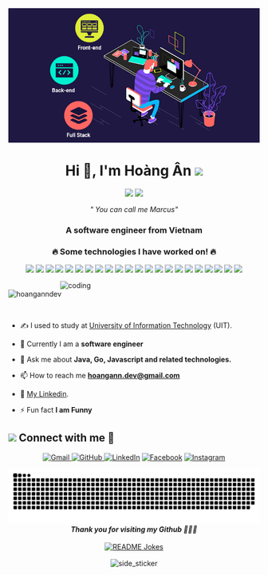 <div align="center">
<img align="center" alt="coding" src="images/background.gif">
</div>
<h1 align="center">Hi 👋, I'm Hoàng Ân <img src="https://media.giphy.com/media/mGcNjsfWAjY5AEZNw6/giphy.gif" width="50"></h1>
<p align="center">
  <img src="https://img.shields.io/badge/Focus-Web%20Application-red" />
  <img src="https://img.shields.io/badge/Languages-English%20-yellow" />
</p>
<div align="center"><i>" You can call me Marcus"</i></div>
<h3 align="center">A software engineer from Vietnam</h3>


<h3 align="center">🔥 Some technologies I have worked on! 🔥</h3>
<p align="center">
<img src="https://img.shields.io/badge/-Java-black?style=flat-square&logo=openjdk&logoColor=red"/>
<img src="https://img.shields.io/badge/-JavaScript-black?style=flat-square&logo=javascript&logoColor=yellow"/>
<img src="https://img.shields.io/badge/-Go-black?style=flat-squar[README.md](..%2F..%2F..%2F..%2F..%2FDownloads%2Fhoanganndev%2FREADME.md)e&logo=go&logoColor=blue"/>
<img src="https://img.shields.io/badge/-Spring%20Boot-black?style=flat-square&logo=spring&logoColor=green"/>
<img src="https://img.shields.io/badge/-Node.js-black?style=flat-square&logo=node.js&logoColor=green"/>
<img src="https://img.shields.io/badge/-Expressjs-black?style=flat-square&logo=Express.js"/>
<img src="https://img.shields.io/badge/-React-black?style=flat-square&logo=react"/>
<img src="https://img.shields.io/badge/-Gin-black?style=flat-square&logo=go&logoColor=blue"/>
<img src="https://img.shields.io/badge/-Oracle-black?style=flat-square&logo=oracle&logoColor=red"/>
<img src="https://img.shields.io/badge/-MySQL-black?style=flat-square&logo=mysql&logoColor=blue"/>
<img src="https://img.shields.io/badge/-MongoDB-black?style=flat-square&logo=mongodb"/>
<img src="https://img.shields.io/badge/-Jenkins-black?style=flat-square&logo=jenkins&logoColor=red"/>
<img src="https://img.shields.io/badge/-Docker-black?style=flat-square&logo=docker&logoColor=blue"/>
<img src="https://img.shields.io/badge/-Kubernetes-black?style=flat-square&logo=kubernetes&logoColor=blue"/>
<img src="https://img.shields.io/badge/-Terraform-black?style=flat-square&logo=terraform&logoColor=7A42B8"/>
<img src="https://img.shields.io/badge/-Ansible-black?style=flat-square&logo=ansible&logoColor=red"/>
<img src="https://img.shields.io/badge/-Prometheus-black?style=flat-square&logo=prometheus&logoColor=E6522C"/>
<img src="https://img.shields.io/badge/-Grafana-black?style=flat-square&logo=grafana&logoColor=F46800"/>
<img src="https://img.shields.io/badge/-CircleCI-black?style=flat-square&logo=circleci&logoColor=blue"/>
<img src="https://img.shields.io/badge/-Git-black?style=flat-square&logo=git"/>
<img src="https://img.shields.io/badge/-GitLab%20CI-black?style=flat-square&logo=gitlab&logoColor=red"/>
<img src="https://img.shields.io/badge/-GitHub-black?style=flat-square&logo=github"/>
</p>

<img align="right" alt="coding" width="400" src="https://miro.medium.com/max/680/1*IRGHmiGsa16stedQvIaZfw.gif">
<p align="left"> <img src="https://komarev.com/ghpvc/?username=hoanganndev&label=Profile%20views&color=0e75b6&style=flat" alt="hoanganndev" /> </p>
<p align="left"> <a href="https://twitter.com/" target="blank"><img src="https://img.shields.io/twitter/follow/?logo=twitter&style=for-the-badge" alt="" /></a> </p>

- ✍ I used to study at [University of Information Technology](https://www.uit.edu.vn) (UIT).

- 🌱 Currently I am a **software engineer**
- 💬 Ask me about **Java, Go, Javascript and related technologies.**
- 📫 How to reach me **hoangann.dev@gmail.com**
- 💬 [My Linkedin](https://www.linkedin.com/in/hoang-an).
- ⚡ Fun fact **I am Funny**

## <img src="https://media.giphy.com/media/iY8CRBdQXODJSCERIr/giphy.gif" width="30px"> Connect with me 🤝
<p align="center">
	<a href="mailto:hoangann.dev@gmail.com"><img img src="https://img.shields.io/badge/gmail-%23EA4335.svg?style=plastic&logo=gmail&logoColor=white" alt="Gmail"/>		</a>
	<a href="https://github.com/hoanganndev"><img src="https://img.shields.io/badge/github-%23181717.svg?style=plastic&logo=github&logoColor=white" alt="GitHub"/>		</a>
	<a href="https://linkedin.com/in/hoang-an"><img src="https://img.shields.io/badge/linkedin-%230A66C2.svg?style=plastic&logo=linkedin&logoColor=white" 		alt="LinkedIn"/></a>
	<a href="https://fb.com/an.best01"><img src="https://img.shields.io/badge/facebook-%231877F2.svg?style=plastic&logo=facebook&logoColor=white" alt="Facebook"/></a>
	<a href="https://instagram.com/_h.an._"><img src="https://img.shields.io/badge/instagram-%23E4405F.svg?style=plastic&logo=instagram&logoColor=white" alt="Instagram"/></a>
</p>


<picture>
  <source
    media="(prefers-color-scheme: dark)"
    srcset="https://raw.githubusercontent.com/platane/snk/output/github-contribution-grid-snake-dark.svg"
  />
  <source
    media="(prefers-color-scheme: light)"
    srcset="https://raw.githubusercontent.com/platane/snk/output/github-contribution-grid-snake.svg"
  />
  <img
    alt="github contribution grid snake animation"
    src="https://raw.githubusercontent.com/platane/snk/output/github-contribution-grid-snake.svg"
  />
</picture>

<div align="center">
<b><i>Thank you for visiting my Github 👻👻👻</i></b><br></b><br>
<a href="https://readme-jokes.vercel.app"><img align="center" src="https://readme-jokes.vercel.app/api" alt="README Jokes"></a>
</div>


<p  align="center">
<img align="center" width=200px height=200px alt="side_sticker" src="https://media.giphy.com/media/TEnXkcsHrP4YedChhA/giphy.gif" />
</p>
